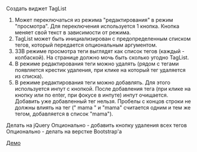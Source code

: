 Создать виджет TagList

1. Может переключаться из режима "редактирования" в режим "просмотра". Для переключения используется 1 кнопка. Кнопка меняет свой текст в зависимости от режима.
2. TagList может быть инициализирован с предопределенным списком тегов, который передается опциональным аргументом.
3. 33В режиме просмотра теги выглядят как список тегов (каждый - колбаской). На странице должно мочь быть сколько угодно TagList.
4. В режиме редактирования теги можно удалять (рядом с тегами появляется крестик удаления, при клике на который тег удаляется из списка).
5. В режиме редактирования теги можно добавлять. Для этого используется инпут с кнопкой. После добавления тега (при клике на кнопку или по enter, при фокусе в инпуте) инпут очищается. Добавить уже добавленный тег нельзя. Пробелы с концов строки не должны влиять на тег (" mama " и "mama" считается одним и тем же тегом, добавляется в список "mama").


Делать на jQuery
Опционально - добавить кнопку удаления всех тегов
Опционально - делать на верстке Bootstrap'a


[Демо](http://repairbrain.github.io/Maxymiser-course-HT/27-tagList/index.html "Демо")